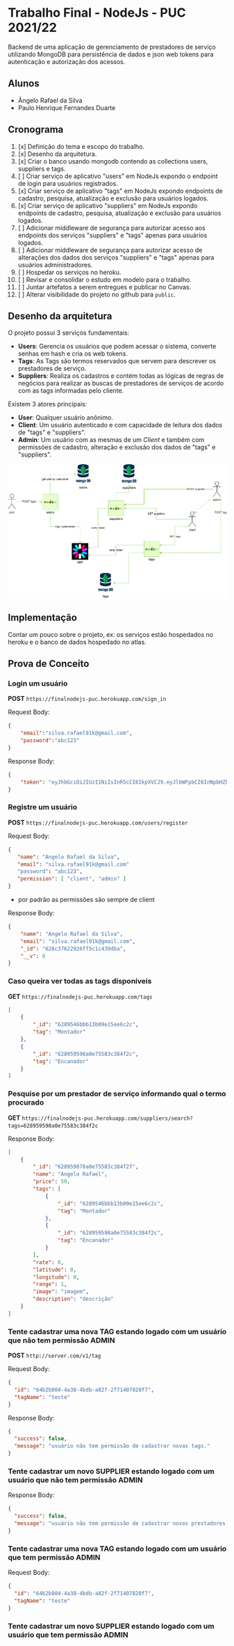 # Trabalho Final - NodeJs - PUC 2021/22

Backend de uma aplicação de gerenciamento de prestadores de serviço utilizando MongoDB para persistência de dados e json web tokens para autenticação e autorização dos acessos.

## Alunos

- Ângelo Rafael da Silva
- Paulo Henrique Fernandes Duarte

## Cronograma

1. [x] Definição do tema e escopo do trabalho.
1. [x] Desenho da arquitetura.
1. [x] Criar o banco usando mongodb contendo as collections users, suppliers e tags.
1. [ ] Criar serviço de aplicativo "users" em NodeJs expondo o endpoint de login para usuários registrados.
1. [x] Criar serviço de aplicativo "tags" em NodeJs expondo endpoints de cadastro, pesquisa, atualização e exclusão para usuários logados.
1. [x] Criar serviço de aplicativo "suppliers" em NodeJs expondo endpoints de cadastro, pesquisa, atualização e exclusão para usuários logados.
1. [ ] Adicionar middleware de segurança para autorizar acesso aos endpoints dos serviços "suppliers" e "tags" apenas para usuários logados.
1. [ ] Adicionar middleware de segurança para autorizar acesso de alterações dos dados dos serviços "suppliers" e "tags" apenas para usuários administradores.
1. [ ] Hospedar os serviços no heroku.
1. [ ] Revisar e consolidar o estudo em modelo para o trabalho.
1. [ ] Juntar artefatos a serem entregues e publicar no Canvas.
1. [ ] Alterar visibilidade do projeto no github para `public`.

## Desenho da arquitetura

O projeto possui 3 serviços fundamentais:

- **Users**: Gerencia os usuários que podem acessar o sistema, converte senhas em hash e cria os web tokens.
- **Tags**: As Tags são termos reservados que servem para descrever os prestadores de serviço.
- **Suppliers**: Realiza os cadastros e contém todas as lógicas de regras de negócios para realizar as buscas de prestadores de serviços de acordo com as tags informadas pelo cliente.

Existem 3 atores principais:
- **User**: Qualquer usuário anônimo.
- **Client**: Um usuário autenticado e com capacidade de leitura dos dados de "tags" e "suppliers".
- **Admin**: Um usuário com as mesmas de um *Client* e também com permissões de cadastro, alteração e exclusão dos dados de "tags" e "suppliers".

![arquitetura_node_js.png](/doc/aquitetura_node_js.drawio.png)

## Implementação

Contar um pouco sobre o projeto, ex: os serviços estão hospedados no heroku e o banco de dados hospedado no atlas.

## Prova de Conceito

### Login um usuário

**POST** `https://finalnodejs-puc.herokuapp.com/sign_in`

Request Body:

``` json
{
	"email":"silva.rafael91k@gmail.com",
	"password":"abc123"
}
```

Response Body:

``` json
{
	"token": "eyJhbGciOiJIUzI1NiIsInR5cCI6IkpXVCJ9.eyJlbWFpbCI6InNpbHZhLnJhZmFlbDkxa0BnbWFpbC5jb20iLCJuYW1lIjoiQW5nZWxvIFJhZmFlbCIsIl9pZCI6IjYyOGJlOTczOWYzZWJlZmYyMWUwNWExZSIsImlhdCI6MTY1MzM1NjAxMX0.zVzhZGJV3RUAKqWktOX1JT-WdGUp-HzM53_mY8wIeBI"
}
```

### Registre um usuário

**POST** `https://finalnodejs-puc.herokuapp.com/users/register`

Request Body:

``` json
{
   "name": "Angelo Rafael da Silva",
   "email": "silva.rafael91k@gmail.com"
   "password": "abc123",
   "permission": [ "client", "admin" ]
}
```
* por padrão as permissões são sempre de client

Response Body:

``` json
{
	"name": "Angelo Rafael da Silva",
	"email": "silva.rafael91k@gmail.com",
	"_id": "628c37622926ff5c1c439dba",
	"__v": 0
}
```

### Caso queira ver todas as tags disponíveis

**GET** `https://finalnodejs-puc.herokuapp.com/tags`

``` json
[
	{
		"_id": "6289546bbb13b09e15ee6c2c",
		"tag": "Montador"
	},
	{
		"_id": "628959598a0e75583c384f2c",
		"tag": "Encanador"
	}
]
```

### Pesquise por um prestador de serviço informando qual o termo procurado

**GET** `https://finalnodejs-puc.herokuapp.com/suppliers/search?tags=628959598a0e75583c384f2c`

Response Body:
``` json
[
	{
		"_id": "628959878a0e75583c384f2f",
		"name": "Angelo Rafael",
		"price": 50,
		"tags": [
			{
				"_id": "6289546bbb13b09e15ee6c2c",
				"tag": "Montador"
			},
			{
				"_id": "628959598a0e75583c384f2c",
				"tag": "Encanador"
			}
		],
		"rate": 0,
		"latitude": 0,
		"longitude": 0,
		"range": 1,
		"image": "imagem",
		"description": "descrição"
	}
]
```

### Tente cadastrar uma nova TAG estando logado com um usuário que não tem permissão ADMIN

**POST** `http://server.com/v1/tag`

Request Body:

``` json
{
  "id": "64b2b804-4a38-4bdb-a82f-2f71407820f7", 
  "tagName": "teste"
}
```

Response Body:

``` json
{
  "success": false,
  "message": "usuário não tem permissão de cadastrar novas tags."
}
```

### Tente cadastrar um novo SUPPLIER estando logado com um usuário que não tem permissão ADMIN

Response Body:

``` json
{
  "success": false,
  "message": "usuário não tem permissão de cadastrar novos prestadores."
}
```

### Tente cadastrar uma nova TAG estando logado com um usuário que tem permissão ADMIN

Request Body:

``` json
{
  "id": "64b2b804-4a38-4bdb-a82f-2f71407820f7", 
  "tagName": "teste"
}
```

### Tente cadastrar um novo SUPPLIER estando logado com um usuário que tem permissão ADMIN

